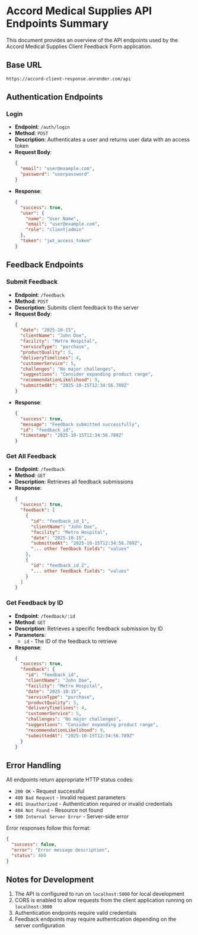 # Accord Medical Supplies API Endpoints Summary

This document provides an overview of the API endpoints used by the Accord Medical Supplies Client Feedback Form application.

## Base URL
```
https://accord-client-response.onrender.com/api
```

## Authentication Endpoints

### Login
- **Endpoint**: `/auth/login`
- **Method**: `POST`
- **Description**: Authenticates a user and returns user data with an access token
- **Request Body**:
  ```json
  {
    "email": "user@example.com",
    "password": "userpassword"
  }
  ```
- **Response**:
  ```json
  {
    "success": true,
    "user": {
      "name": "User Name",
      "email": "user@example.com",
      "role": "client|admin"
    },
    "token": "jwt_access_token"
  }
  ```

## Feedback Endpoints

### Submit Feedback
- **Endpoint**: `/feedback`
- **Method**: `POST`
- **Description**: Submits client feedback to the server
- **Request Body**:
  ```json
  {
    "date": "2025-10-15",
    "clientName": "John Doe",
    "facility": "Metro Hospital",
    "serviceType": "purchase",
    "productQuality": 5,
    "deliveryTimelines": 4,
    "customerService": 5,
    "challenges": "No major challenges",
    "suggestions": "Consider expanding product range",
    "recommendationLikelihood": 9,
    "submittedAt": "2025-10-15T12:34:56.789Z"
  }
  ```
- **Response**:
  ```json
  {
    "success": true,
    "message": "Feedback submitted successfully",
    "id": "feedback_id",
    "timestamp": "2025-10-15T12:34:56.789Z"
  }
  ```

### Get All Feedback
- **Endpoint**: `/feedback`
- **Method**: `GET`
- **Description**: Retrieves all feedback submissions
- **Response**:
  ```json
  {
    "success": true,
    "feedback": [
      {
        "id": "feedback_id_1",
        "clientName": "John Doe",
        "facility": "Metro Hospital",
        "date": "2025-10-15",
        "submittedAt": "2025-10-15T12:34:56.789Z",
        "... other feedback fields": "values"
      },
      {
        "id": "feedback_id_2",
        "... other feedback fields": "values"
      }
    ]
  }
  ```

### Get Feedback by ID
- **Endpoint**: `/feedback/:id`
- **Method**: `GET`
- **Description**: Retrieves a specific feedback submission by ID
- **Parameters**: 
  - `id` - The ID of the feedback to retrieve
- **Response**:
  ```json
  {
    "success": true,
    "feedback": {
      "id": "feedback_id",
      "clientName": "John Doe",
      "facility": "Metro Hospital",
      "date": "2025-10-15",
      "serviceType": "purchase",
      "productQuality": 5,
      "deliveryTimelines": 4,
      "customerService": 5,
      "challenges": "No major challenges",
      "suggestions": "Consider expanding product range",
      "recommendationLikelihood": 9,
      "submittedAt": "2025-10-15T12:34:56.789Z"
    }
  }
  ```

## Error Handling

All endpoints return appropriate HTTP status codes:
- `200 OK` - Request successful
- `400 Bad Request` - Invalid request parameters
- `401 Unauthorized` - Authentication required or invalid credentials
- `404 Not Found` - Resource not found
- `500 Internal Server Error` - Server-side error

Error responses follow this format:
```json
{
  "success": false,
  "error": "Error message description",
  "status": 400
}
```

## Notes for Development

1. The API is configured to run on `localhost:5000` for local development
2. CORS is enabled to allow requests from the client application running on `localhost:3000`
3. Authentication endpoints require valid credentials
4. Feedback endpoints may require authentication depending on the server configuration